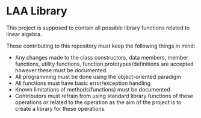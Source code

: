 # LAA Library
This project is supposed to contain all possible library functions related to linear algebra.

Those contributing to this repository must keep the following things in mind:
- Any changes made to the class constructors, data members, member functions, utility functions, function prototypes/definitions are accepted however these must be documented.
- All programming must be done using the object-oriented paradigm
- All functions must have basic error/exception handling
- Known limitations of methods(functions) must be documented
- Contributors must refrain from using standard library functions of these operations or related to the operation as the aim of the project is to create a library for these operations.
